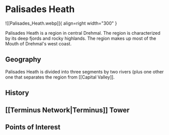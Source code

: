 # Palisades Heath

![[Palisades_Heath.webp]]{ align=right width="300" }

Palisades Heath is a region in central Drehmal. The region is characterized by its deep fjords and rocky highlands. The region makes up most of the Mouth of Drehmal's west coast.

## Geography

Palisades Heath is divided into three segments by two rivers (plus one other one that separates the region from [[Capital Valley]].

## History

## [[Terminus Network|Terminus]] Tower

## Points of Interest
